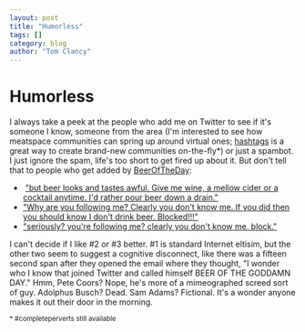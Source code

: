 ```yaml
---
layout: post
title: "Humorless"
tags: []
category: blog
author: "Tom Clancy"
---
```


# Humorless

I always take a peek at the people who add me on Twitter to see if it's someone I know, someone from the area (I'm interested to see how meatspace communities can spring up around virtual ones; <a href="http://twitter.com/hashtags" target="_blank">hashtags</a> is a great way to create brand-new communities on-the-fly*) or just a spambot. I just ignore the spam, life's too short to get fired up about it. But don't tell that to people who get added by <a href="http://twitter.com/BeerOfTheDay" target="_blank">BeerOfTheDay</a>:
<ul>
	<li> <a href="http://twitter.com/tarasis/statuses/788859307" target="_blank">"but beer looks and tastes awful. Give me wine, a mellow cider or a cocktail anytime. I'd rather pour beer down a drain."</a></li>
	<li><a href="http://twitter.com/bartvyvey/statuses/788691224" target="_blank">"Why are you following me? Clearly you don't know me. If you did then you should know I don't drink beer. Blocked!!!"</a></li>
	<li><a href="http://twitter.com/natalie/statuses/788660951" target="_blank">"seriously? you're following me? clearly you don't know me. block."</a></li>
</ul>
I can't decide if I like #2 or #3 better. #1 is standard Internet eltisim, but the other two seem to suggest a cognitive disconnect, like there was a fifteen second span after they opened the email where they thought, "I wonder who I know that joined Twitter and called himself BEER OF THE GODDAMN DAY." Hmm, Pete Coors? Nope, he's more of a mimeographed screed sort of guy. Adolphus Busch? Dead. Sam Adams? Fictional. It's a wonder anyone makes it out their door in the morning.

<small>* #completeperverts still available</small>
